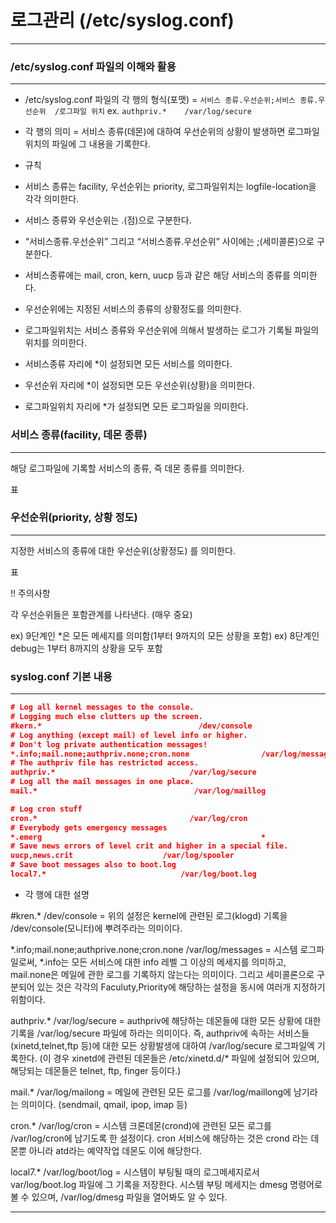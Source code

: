 # 로그관리 (/etc/syslog.conf)

---

### /etc/syslog.conf 파일의 이해와 활용

---

- /etc/syslog.conf 파일의 각 행의 형식(포맷)
= `서비스 종류.우선순위;서비스 종류.우선순위  /로그파일 위치`
ex. `authpriv.*    /var/log/secure`

- 각 행의 의미
= 서비스 종류(데몬)에 대하여 우선순위의 상황이 발생하면 로그파일 위치의 파일에 그 내용을 기록한다.

- 규칙
- 서비스 종류는 facility, 우선순위는 priority, 로그파일위치는 logfile-location을 각각 의미한다.
- 서비스 종류와 우선순위는 .(점)으로 구분한다.
- “서비스종류.우선순위” 그리고 “서비스종류.우선순위” 사이에는 ;(세미콜론)으로 구분한다.
- 서비스종류에는 mail, cron, kern, uucp 등과 같은 해당 서비스의 종류를 의미한다.
- 우선순위에는 지정된 서비스의 종류의 상황정도를 의미한다.
- 로그파일위치는 서비스 종류와 우선순위에 의해서 발생하는 로그가 기록될 파일의 위치를 의미한다. 
- 서비스종류 자리에 *이 설정되면 모든 서비스를 의미한다.
- 우선순위 자리에 *이 설정되면 모든 우선순위(상황)을 의미한다.
- 로그파일위치 자리에 *가 설정되면 모든 로그파일을 의미한다.

### 서비스 종류(facility, 데몬 종류)

---

해당 로그파일에 기록할 서비스의 종류, 즉 데몬 종류를 의미한다.

표

### 우선순위(priority, 상황 정도)

---

지정한 서비스의 종류에 대한 우선순위(상황정도) 를 의미한다.

표

!! 주의사항

각 우선순위들은 포함관계를 나타낸다. (매우 중요)

ex) 9단계인 *은 모든 메세지를 의미함(1부터 9까지의 모든 상황을 포함)
ex) 8단계인 debug는 1부터 8까지의 상황을 모두 포함

### syslog.conf 기본 내용

---

```json
# Log all kernel messages to the console.
# Logging much else clutters up the screen.
#kern.*                                   /dev/console
# Log anything (except mail) of level info or higher.
# Don't log private authentication messages!
*.info;mail.none;authpriv.none;cron.none                /var/log/messages
# The authpriv file has restricted access.
authpriv.*                              /var/log/secure
# Log all the mail messages in one place.
mail.*                                   /var/log/maillog

# Log cron stuff
cron.*                                  /var/log/cron
# Everybody gets emergency messages
*.emerg                                                 *
# Save news errors of level crit and higher in a special file.
uucp,news.crit                    /var/log/spooler
# Save boot messages also to boot.log
local7.*                              /var/log/boot.log
```

- 각 행에 대한 설명

#kren.*  /dev/console
= 위의 설정은 kernel에 관련된 로그(klogd) 기록을 /dev/console(모니터)에 뿌려주라는 의미이다.

*.info;mail.none;authprive.none;cron.none    /var/log/messages
= 시스템 로그파일로써, *.info는 모든 서비스에 대한 info 레벨 그 이상의 메세지를 의미하고, mail.none은 메일에 관한 로그를 기록하지 않는다는 의미이다.
그리고 세미콜론으로 구분되어 있는 것은 각각의 Faculuty,Priority에 해당하는 설정을 동시에 여러개 지정하기 위함이다.

authpriv.*     /var/log/secure
= authpriv에 해당하는 데몬들에 대한 모든 상황에 대한 기록을 /var/log/secure 파일에 하라는 의미이다.
즉, authpriv에 속하는 서비스들(xinetd,telnet,ftp 등)에 대한 모든 상황발생에 대하여 /var/log/secure 로그파일엑 기록한다.
(이 경우 xinetd에 관련된 데몬들은 /etc/xinetd.d/* 파일에 설정되어 있으며, 해당되는 데몬들은 telnet, ftp, finger 등이다.)

mail.*  /var/log/mailong
= 메일에 관련된 모든 로그를 /var/log/maillong에 남기라는 의미이다.
(sendmail, qmail, ipop, imap 등)

cron.*  /var/log/cron 
= 시스템 크론데몬(crond)에 관련된 모든 로그를 /var/log/cron에 남기도록 한 설정이다.
cron 서비스에 해당하는 것은  crond 라는 데몬뿐 아니라 atd라는 예약작업 데몬도 이에 해당한다.

local7.*  /var/log/boot/log
= 시스템이 부팅될 때의 로그메세지로서 var/log/boot.log 파일에 그 기록을 저장한다.
시스템 부팅 메세지는 dmesg 명령어로 볼 수 있으며, /var/log/dmesg 파일을 열어봐도 알 수 있다.

---
